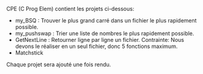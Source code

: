 CPE (C Prog Elem) contient les projets ci-dessous:
- my_BSQ : Trouver le plus grand carré dans un fichier le plus rapidement possible.
- my_pushswap : Trier une liste de nombres le plus rapidement possible.
- GetNextLine : Retourner ligne par ligne un fichier. Contrainte: Nous devons le réaliser en un seul fichier, donc 5 fonctions maximum.
- Matchstick

Chaque projet sera ajouté une fois rendu.